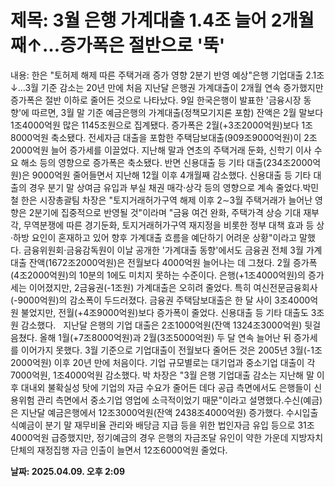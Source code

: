 # **제목: 3월 은행 가계대출 1.4조 늘어 2개월째↑…증가폭은 절반으로 '뚝'**

  내용: 한은 "토허제 해제 따른 주택거래 증가 영향 2분기 반영 예상"은행 기업대출 2.1조↓…3월 기준 감소는 20년 만에 처음 지난달 은행권 가계대출이 2개월 연속 증가했지만 증가폭은 절반 이하로 줄어든 것으로 나타났다. 9일 한국은행이 발표한 '금융시장 동향'에 따르면, 3월 말 기준 예금은행의 가계대출(정책모기지론 포함) 잔액은 2월 말보다 1조4000억원 많은 1145조원으로 집계됐다. 증가폭은 2월(+3조2000억원)보다 1조8000억원 축소됐다. 전세자금 대출을 포함한 주택담보대출(909조9000억원)이 2조2000억원 늘어 증가세를 이끌었다. 지난해 말과 연초의 주택거래 둔화, 신학기 이사 수요 해소 등의 영향으로 증가폭은 축소됐다. 반면 신용대출 등 기타 대출(234조2000억원)은 9000억원 줄어들면서 지난해 12월 이후 4개월째 감소했다. 신용대출 등 기타 대출의 경우 분기 말 상여금 유입과 부실 채권 매각·상각 등의 영향으로 계속 줄었다.박민철 한은 시장총괄팀 차장은 "토지거래허가구역 해제 이후 2∼3월 주택거래가 늘어난 영향은 2분기에 집중적으로 반영될 것"이라며 "금융 여건 완화, 주택가격 상승 기대 재부각, 무역분쟁에 따른 경기둔화, 토지거래허가구역 재지정을 비롯한 정부 대책 효과 등 상·하방 요인이 혼재하고 있어 향후 가계대출 흐름을 예단하기 어려운 상황"이라고 말했다. 금융위원회·금융감독원이 이날 공개한 '가계대출 동향'에서도 금융권 전체 3월 가계대출 잔액(1672조2000억원)은 전월보다 4000억원 늘어나는 데 그쳤다. 2월 증가폭(4조2000억원)의 10분의 1에도 미치지 못하는 수준이다. 은행(+1조4000억원)의 증가세는 이어졌지만, 2금융권(-1조원) 가계대출은 오히려 줄었다. 특히 여신전문금융회사(-9000억원)의 감소폭이 두드러졌다. 금융권 주택담보대출은 한 달 사이 3조4000억원 불었지만, 전월(+4조9000억원)보다 증가폭이 줄었다. 신용대출 등 기타 대출도 3조원 감소했다.   지난달 은행의 기업 대출은 2조1000억원(잔액 1324조3000억원) 뒷걸음쳤다. 올해 1월(+7조8000억원)과 2월(3조5000억원) 두 달 연속 늘어난 뒤 증가세를 이어가지 못했다. 3월 기준으로 기업대출이 전월보다 줄어든 것은 2005년 3월(-1조2000억원) 이후 20년 만에 처음이다. 기업 규모별로는 대기업과 중소기업 대출이 각 7000억원, 1조4000억원 감소했다. 박 차장은 "3월 은행 기업대출 감소는 지난해 말 이후 대내외 불확실성 탓에 기업의 자금 수요가 줄어든 데다 공급 측면에서도 은행들이 신용위험 관리 측면에서 중소기업 영업에 소극적이었기 때문"이라고 설명했다.수신(예금)은 지난달 예금은행에서 12조3000억원(잔액 2438조4000억원) 증가했다. 수시입출식예금이 분기 말 재무비율 관리와 배당금 지급 등을 위한 법인자금 유입 등으로 31조4000억원 급증했지만, 정기예금의 경우 은행의 자금조달 유인이 약한 가운데 지방자치단체의 재정집행 자금 인출이 늘면서 12조6000억원 줄었다.

  **날짜: 2025.04.09. 오후 2:09**
